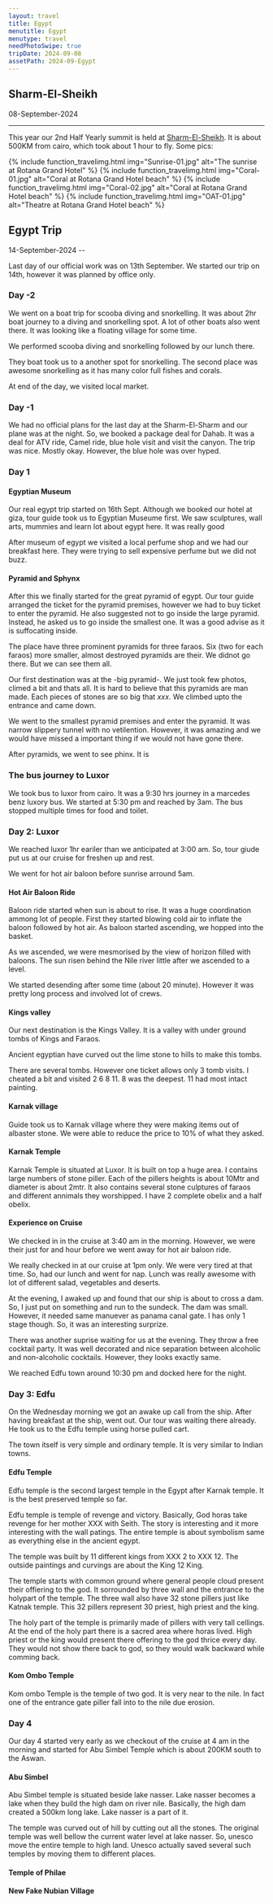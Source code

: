 ```yaml
---
layout: travel
title: Egypt
menutitle: Egypt
menutype: travel
needPhotoSwipe: true
tripDate: 2024-09-08
assetPath: 2024-09-Egypt
---
```


## Sharm-El-Sheikh
08-September-2024

---

This year our 2nd Half Yearly summit is held at [Sharm-El-Sheikh][sharm]. It is about 500KM from cairo, which took about 1 hour to fly. Some pics:

{% include function_travelimg.html img="Sunrise-01.jpg" alt="The sunrise at Rotana Grand Hotel" %}
{% include function_travelimg.html img="Coral-01.jpg" alt="Coral at Rotana Grand Hotel beach" %}
{% include function_travelimg.html img="Coral-02.jpg" alt="Coral at Rotana Grand Hotel beach" %}
{% include function_travelimg.html img="OAT-01.jpg" alt="Theatre at Rotana Grand Hotel beach" %}


## Egypt Trip
14-September-2024 -- 

Last day of our official work was on 13th September. We started our trip on 14th, however it was planned by office only.

### Day -2
We went on a boat trip for scooba diving and snorkelling. It was about 2hr boat journey to a diving and snorkelling spot. A lot of other boats also went there. It was looking like a floating village for some time.

We performed scooba diving and snorkelling followed by our lunch there.

They boat took us to a another spot for snorkelling. The second place was awesome snorkelling as it has many color full fishes and corals.

At end of the day, we visited local market.

### Day -1
We had no official plans for the last day at the Sharm-El-Sharm and our plane was at the night. So, we booked a package deal for Dahab. It was a deal for ATV ride, Camel ride, blue hole visit and visit the canyon. The trip was nice. Mostly okay. However, the blue hole was over hyped.

### Day 1

#### Egyptian Museum
Our real egypt trip started on 16th Sept. Although we booked our hotel at giza, tour guide took us to Egyptian Museume first. We saw sculptures, wall arts, mummies and learn lot about egypt here. It was really good

After museum of egypt we visited a local perfume shop and we had our breakfast here. They were trying to sell expensive perfume but we did not buzz.

#### Pyramid and Sphynx
After this we finally started for the great pyramid of egypt. Our tour guide arranged the ticket for the pyramid premises, however we had to buy ticket to enter the pyramid. He also suggested not to go inside the large pyramid. Instead, he asked us to go inside the smallest one. It was a good advise as it is suffocating inside.

The place have three prominent pyramids for three faraos. Six (two for each faraos) more smaller, almost destroyed pyramids are their. We didnot go there. But we can see them all.

Our first destination was at the -big pyramid-. We just took few photos, climed a bit and thats all. It is hard to believe that this pyramids are man made. Each pieces of stones are so big that *xxx*. We climbed upto the entrance and came down.

We went to the smallest pyramid premises and enter the pyramid. It was narrow slippery tunnel with no vetilention. However, it was amazing and we would have missed a important thing if we would not have gone there.

After pyramids, we went to see phinx. It is 

### The bus journey to Luxor

We took bus to luxor from cairo. It was a 9:30 hrs journey in a marcedes benz luxory bus. We started at 5:30 pm and reached by 3am. The bus stopped multiple times for food and toilet.

### Day 2: Luxor

We reached luxor 1hr eariler than we anticipated at 3:00 am. So, tour giude put us at our cruise for freshen up and rest.

We went for hot air baloon before sunrise arround 5am.

#### Hot Air Baloon Ride

Baloon ride started when sun is about to rise. It was a huge coordination ammong lot of people. First they started blowing cold air to inflate the baloon followed by hot air. As baloon started ascending, we hopped into the basket.

As we ascended, we were mesmorised by the view of horizon filled with baloons. The sun risen behind the Nile river little after we ascended to a level.

We started desending after some time (about 20 minute). However it was pretty long process and involved lot of crews.

#### Kings valley

Our next destination is the Kings Valley. It is a valley with under ground tombs of Kings and Faraos.

Ancient egyptian have curved out the lime stone to hills to make this tombs.

There are several tombs. However one ticket allows only 3 tomb visits. I cheated a bit and visited 2 6 8 11. 8 was the deepest. 11 had most intact painting. 

#### Karnak village

Guide took us to Karnak village where they were making items out of albaster stone. We were able to reduce the price to 10% of what they asked.

#### Karnak Temple
Karnak Temple is situated at Luxor. It is built on top a huge area. I contains large numbers of stone piller. Each of the pillers heights is about 10Mtr and diameter is about 2mtr. It also contains several stone culptures of faraos and different annimals they worshipped. I have 2 complete obelix and a half obelix.

#### Experience on Cruise
We checked in in the cruise at 3:40 am in the morning. However, we were their just for and hour before we went away for hot air baloon ride.

We really checked in at our cruise at 1pm only. We were very tired at that time. So, had our lunch and went for nap. Lunch was really awesome with lot of different salad, vegetables and deserts.

At the evening, I awaked up and found that our ship is about to cross a dam. So, I just put on something and run to the sundeck. The dam was small. However, it needed same manuever as panama canal gate. I has only 1 stage though. So, it was an interesting surprize.

There was another suprise waiting for us at the evening. They throw a free cocktail party. It was well decorated and nice separation between alcoholic and non-alcoholic cocktails. However, they looks exactly same.

We reached Edfu town around 10:30 pm and docked here for the night.

### Day 3: Edfu

On the Wednesday morning we got an awake up call from the ship. After having breakfast at the ship, went out. Our tour was waiting there already. He took us to the Edfu temple using horse pulled cart.

The town itself is very simple and ordinary temple. It is very similar to Indian towns.

#### Edfu Temple
Edfu temple is the second largest temple in the Egypt after Karnak temple. It is the best preserved temple so far. 

Edfu temple is temple of revenge and victory. Basically, God horas take revenge for her mother XXX with Seith. The story is interesting and it more interesting with the wall patings. The entire temple is about symbolism same as everything else in the ancient egypt.

The temple was built by 11 different kings from XXX 2 to XXX 12. The outside paintings and curvings are about the King 12 King.

The temple starts with common ground where general people cloud present their offiering to the god. It sorrounded by three wall and the entrance to the holypart of the temple. The three wall also have 32 stone pillers just like Katnak temple. This 32 pillers represent 30 priest, high priest and the king.

The holy part of the temple is primarily made of pillers with very tall cellings. At the end of the holy part there is a sacred area where horas lived. High priest or the king would present there offering to the god thrice every day. They would not show there back to god, so they would walk backward while comming back.

#### Kom Ombo Temple
Kom ombo Temple is the temple of two god. It is very near to the nile. In fact one of the entrance gate piller fall into to the nile due erosion.

### Day 4
Our day 4 started very early as we checkout of the cruise at 4 am in the morning and started for Abu Simbel Temple which is about 200KM south to the Aswan.

#### Abu Simbel

Abu Simbel temple is situated beside lake nasser. Lake nasser becomes a lake when they build the high dam on river nile. Basically, the high dam created a 500km long lake. Lake nasser is a part of it.

The temple was curved out of hill by cutting out all the stones. The original temple was well bellow the current water level at lake nasser. So, unesco move the entire temple to high land. Unesco actually saved several such temples by moving them to different places.

#### Temple of Philae

#### New Fake Nubian Village

[sharm]: https://en.wikipedia.org/wiki/Sharm_El_Sheikh
